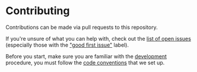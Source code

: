 # Contributing

Contributions can be made via pull requests to this repository.

If you're unsure of what you can help with, check out the [list of open issues](https://github.com/awchad/awcooler/issues) (especially those with the ["good first issue"](https://github.com/awchad/awcooler/labels/good%20first%20issue) label).

Before you start, make sure you are familiar with the [development](#) procedure, you must follow the [code conventions](https://github.com/awchad/standards) that we set up.
